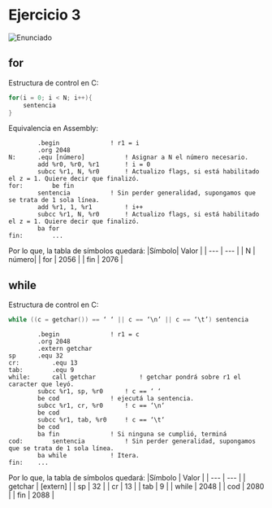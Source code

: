 # Ejercicio 3

![Enunciado](https://github.com/Lukas-De-Angelis-Riva/Estructura-Assembly/blob/master/Guia6/Ejercicio03/Enunciado.JPG)


## for
Estructura de control en C:
```C
for(i = 0; i < N; i++){
	sentencia
}
```
Equivalencia en Assembly:

```assembly
		.begin				! r1 = i
		.org 2048
N:		.equ [número]			! Asignar a N el número necesario.
		add %r0, %r0, %r1		! i = 0
		subcc %r1, N, %r0		! Actualizo flags, si está habilitado el z = 1. Quiere decir que finalizó.
for:		be fin
		sentencia			! Sin perder generalidad, supongamos que se trata de 1 sola línea.
		add %r1, 1, %r1			! i++
		subcc %r1, N, %r0		! Actualizo flags, si está habilitado el z = 1. Quiere decir que finalizó.
		ba for
fin:		...
```

Por lo que, la tabla de símbolos quedará:
|Símbolo| Valor |
|  ---	|  ---	|
|  N 	| número|
| for 	| 2056 	|
| fin 	| 2076 	|


## while
Estructura de control en C:
```C
while ((c = getchar()) == ‘ ‘ || c == ‘\n’ || c == ‘\t’) sentencia
```

```assembly
		.begin				! r1 = c
		.org 2048
		.extern getchar
sp 		.equ 32
cr: 		.equ 13
tab:		.equ 9
while:		call getchar			! getchar pondrá sobre r1 el caracter que leyó.
		subcc %r1, sp, %r0		! c == ‘ ‘
		be cod 				! ejecutá la sentencia.
		subcc %r1, cr, %r0		! c == ‘\n‘
		be cod
		subcc %r1, tab, %r0		! c == ‘\t‘
		be cod
		ba fin 				! Si ninguna se cumplió, terminá
cod:		sentencia			! Sin perder generalidad, supongamos que se trata de 1 sola línea.
		ba while			! Itera.
fin:	...
```


Por lo que, la tabla de símbolos quedará:
|Símbolo 	| Valor 	|
|   ---		|    ---	|
| getchar 	|  [extern]	|
| sp 		|	32	|
| cr 		|	13	|
| tab 		|	 9	|
| while		|     2048	|
| cod 		|     2080	|
| fin 		|     2088	|
